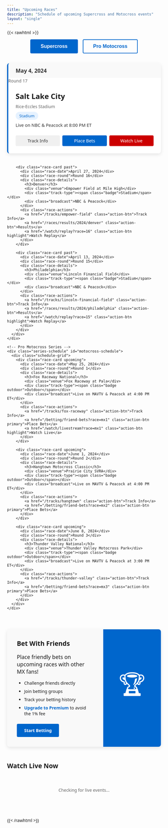 ```yaml
---
title: "Upcoming Races"
description: "Schedule of upcoming Supercross and Motocross events"
layout: "single"
---
```


{{< rawhtml >}}
<div class="races-page">
  
  <div class="series-tabs">
    <button class="series-tab active" data-series="supercross">Supercross</button>
    <button class="series-tab" data-series="motocross">Pro Motocross</button>
  </div>
  
  <div class="series-content">
    <!-- Supercross Series -->
    <div class="series-schedule active" id="supercross-schedule">
      <div class="schedule-grid">
        <div class="race-card upcoming">
          <div class="race-date">May 4, 2024</div>
          <div class="race-round">Round 17</div>
          <div class="race-details">
            <h3>Salt Lake City</h3>
            <div class="venue">Rice-Eccles Stadium</div>
            <div class="track-type"><span class="badge">Stadium</span></div>
            <div class="broadcast">Live on NBC & Peacock at 8:00 PM ET</div>
          </div>
          <div class="race-actions">
            <a href="/tracks/rice-eccles-stadium" class="action-btn">Track Info</a>
            <a href="/betting/friend-bets?race=17" class="action-btn primary">Place Bets</a>
            <a href="/watch/livestream?race=17" class="action-btn highlight">Watch Live</a>
          </div>
        </div>
        
        <div class="race-card past">
          <div class="race-date">April 27, 2024</div>
          <div class="race-round">Round 16</div>
          <div class="race-details">
            <h3>Denver</h3>
            <div class="venue">Empower Field at Mile High</div>
            <div class="track-type"><span class="badge">Stadium</span></div>
            <div class="broadcast">NBC & Peacock</div>
          </div>
          <div class="race-actions">
            <a href="/tracks/empower-field" class="action-btn">Track Info</a>
            <a href="/races/results/2024/denver" class="action-btn">Results</a>
            <a href="/watch/replay?race=16" class="action-btn highlight">Watch Replay</a>
          </div>
        </div>
        
        <div class="race-card past">
          <div class="race-date">April 13, 2024</div>
          <div class="race-round">Round 15</div>
          <div class="race-details">
            <h3>Philadelphia</h3>
            <div class="venue">Lincoln Financial Field</div>
            <div class="track-type"><span class="badge">Stadium</span></div>
            <div class="broadcast">NBC & Peacock</div>
          </div>
          <div class="race-actions">
            <a href="/tracks/lincoln-financial-field" class="action-btn">Track Info</a>
            <a href="/races/results/2024/philadelphia" class="action-btn">Results</a>
            <a href="/watch/replay?race=15" class="action-btn highlight">Watch Replay</a>
          </div>
        </div>
      </div>
    </div>
    
    <!-- Pro Motocross Series -->
    <div class="series-schedule" id="motocross-schedule">
      <div class="schedule-grid">
        <div class="race-card upcoming">
          <div class="race-date">May 25, 2024</div>
          <div class="race-round">Round 1</div>
          <div class="race-details">
            <h3>Fox Raceway National</h3>
            <div class="venue">Fox Raceway at Pala</div>
            <div class="track-type"><span class="badge outdoor">Outdoor</span></div>
            <div class="broadcast">Live on MAVTV & Peacock at 4:00 PM ET</div>
          </div>
          <div class="race-actions">
            <a href="/tracks/fox-raceway" class="action-btn">Track Info</a>
            <a href="/betting/friend-bets?race=mx1" class="action-btn primary">Place Bets</a>
            <a href="/watch/livestream?race=mx1" class="action-btn highlight">Watch Live</a>
          </div>
        </div>
        
        <div class="race-card upcoming">
          <div class="race-date">June 1, 2024</div>
          <div class="race-round">Round 2</div>
          <div class="race-details">
            <h3>Hangtown Motocross Classic</h3>
            <div class="venue">Prairie City SVRA</div>
            <div class="track-type"><span class="badge outdoor">Outdoor</span></div>
            <div class="broadcast">Live on MAVTV & Peacock at 4:00 PM ET</div>
          </div>
          <div class="race-actions">
            <a href="/tracks/hangtown" class="action-btn">Track Info</a>
            <a href="/betting/friend-bets?race=mx2" class="action-btn primary">Place Bets</a>
          </div>
        </div>
        
        <div class="race-card upcoming">
          <div class="race-date">June 8, 2024</div>
          <div class="race-round">Round 3</div>
          <div class="race-details">
            <h3>Thunder Valley National</h3>
            <div class="venue">Thunder Valley Motocross Park</div>
            <div class="track-type"><span class="badge outdoor">Outdoor</span></div>
            <div class="broadcast">Live on MAVTV & Peacock at 3:00 PM ET</div>
          </div>
          <div class="race-actions">
            <a href="/tracks/thunder-valley" class="action-btn">Track Info</a>
            <a href="/betting/friend-bets?race=mx3" class="action-btn primary">Place Bets</a>
          </div>
        </div>
      </div>
    </div>
  </div>
  
  <div class="betting-promo">
    <div class="promo-content">
      <h2>Bet With Friends</h2>
      <p>Place friendly bets on upcoming races with other MX fans!</p>
      <ul>
        <li>Challenge friends directly</li>
        <li>Join betting groups</li>
        <li>Track your betting history</li>
        <li><a href="/betting/membership" class="promo-link">Upgrade to Premium</a> to avoid the 1% fee</li>
      </ul>
      <a href="/betting/friend-bets" class="promo-btn">Start Betting</a>
    </div>
    <div class="promo-image">
      <div class="image-placeholder">🏆</div>
    </div>
  </div>
  
  <div class="live-events">
    <h2>Watch Live Now</h2>
    <div id="live-content">
      <div class="loading">Checking for live events...</div>
    </div>
  </div>
</div>

<style>
  .races-page {
    max-width: 1200px;
    margin: 0 auto;
    font-family: system-ui, -apple-system, BlinkMacSystemFont, 'Segoe UI', Roboto, sans-serif;
  }
  

  
  .series-tabs {
    display: flex;
    justify-content: center;
    gap: 1rem;
    margin-bottom: 2rem;
  }
  
  .series-tab {
    background: none;
    border: 2px solid #0066cc;
    color: #0066cc;
    padding: 0.75rem 2rem;
    font-size: 1rem;
    font-weight: 600;
    border-radius: 4px;
    cursor: pointer;
    transition: all 0.2s;
  }
  
  .series-tab.active, .series-tab:hover {
    background-color: #0066cc;
    color: white;
  }
  
  .series-schedule {
    display: none;
  }
  
  .series-schedule.active {
    display: block;
  }
  
  .schedule-grid {
    display: grid;
    grid-template-columns: repeat(auto-fill, minmax(350px, 1fr));
    gap: 1.5rem;
    margin-bottom: 3rem;
  }
  
  @media (max-width: 768px) {
    .schedule-grid {
      grid-template-columns: 1fr;
    }
  }
  
  .race-card {
    background-color: #fff;
    border-radius: 8px;
    overflow: hidden;
    box-shadow: 0 4px 12px rgba(0,0,0,0.1);
    transition: transform 0.2s;
    position: relative;
  }
  
  .race-card:hover {
    transform: translateY(-5px);
  }
  
  .race-card.upcoming {
    border-left: 4px solid #0066cc;
  }
  
  .race-card.past {
    opacity: 0.8;
  }
  
  .race-date {
    background-color: #f9f9f9;
    padding: 0.75rem 1.5rem;
    font-weight: 600;
    font-size: 1.1rem;
    color: #333;
    display: flex;
    justify-content: space-between;
  }
  
  .race-round {
    font-weight: normal;
    color: #666;
  }
  
  .race-details {
    padding: 1.5rem;
  }
  
  .race-details h3 {
    margin-top: 0;
    margin-bottom: 0.5rem;
    font-size: 1.5rem;
  }
  
  .venue {
    margin-bottom: 0.5rem;
    color: #666;
  }
  
  .track-type {
    margin-bottom: 0.5rem;
  }
  
  .badge {
    display: inline-block;
    background-color: #e6f2ff;
    color: #0066cc;
    font-size: 0.8rem;
    padding: 0.25rem 0.75rem;
    border-radius: 50px;
  }
  
  .badge.outdoor {
    background-color: #e6fff2;
    color: #00cc66;
  }
  
  .broadcast {
    font-size: 0.9rem;
    color: #333;
    margin-top: 0.5rem;
  }
  
  .race-actions {
    display: flex;
    gap: 0.5rem;
    padding: 0 1.5rem 1.5rem;
  }
  
  .action-btn {
    flex: 1;
    display: inline-block;
    padding: 0.5rem 0;
    text-align: center;
    border-radius: 4px;
    font-size: 0.9rem;
    font-weight: 500;
    text-decoration: none;
    background-color: #f0f0f0;
    color: #333;
    transition: all 0.2s;
  }
  
  .action-btn:hover {
    background-color: #e0e0e0;
  }
  
  .action-btn.primary {
    background-color: #0066cc;
    color: white;
  }
  
  .action-btn.primary:hover {
    background-color: #0052a3;
  }
  
  .action-btn.highlight {
    background-color: #cc0000;
    color: white;
  }
  
  .action-btn.highlight:hover {
    background-color: #a30000;
  }
  
  .betting-promo {
    display: flex;
    background-color: #f9f9f9;
    border-radius: 8px;
    overflow: hidden;
    margin-bottom: 3rem;
    box-shadow: 0 4px 12px rgba(0,0,0,0.1);
  }
  
  @media (max-width: 768px) {
    .betting-promo {
      flex-direction: column;
    }
  }
  
  .promo-content {
    flex: 2;
    padding: 2rem;
  }
  
  .promo-content h2 {
    margin-top: 0;
    margin-bottom: 1rem;
  }
  
  .promo-content p {
    margin-bottom: 1rem;
    font-size: 1.1rem;
  }
  
  .promo-content ul {
    list-style-type: disc;
    padding-left: 1.5rem;
    margin-bottom: 1.5rem;
  }
  
  .promo-content li {
    margin-bottom: 0.5rem;
  }
  
  .promo-link {
    color: #0066cc;
    text-decoration: none;
    font-weight: 600;
  }
  
  .promo-link:hover {
    text-decoration: underline;
  }
  
  .promo-btn {
    display: inline-block;
    background-color: #0066cc;
    color: white;
    padding: 0.75rem 1.5rem;
    border-radius: 4px;
    text-decoration: none;
    font-weight: 600;
    transition: background-color 0.2s;
  }
  
  .promo-btn:hover {
    background-color: #0052a3;
  }
  
  .promo-image {
    flex: 1;
    background-color: #0066cc;
    display: flex;
    align-items: center;
    justify-content: center;
    padding: 2rem;
  }
  
  .image-placeholder {
    font-size: 5rem;
    color: white;
  }
  
  .live-events {
    margin-bottom: 3rem;
  }
  
  .live-events h2 {
    margin-bottom: 1.5rem;
  }
  
  .loading {
    text-align: center;
    padding: 2rem;
    color: #666;
  }
</style>

<script>
document.addEventListener('DOMContentLoaded', function() {
  // Series tabs
  const tabs = document.querySelectorAll('.series-tab');
  const schedules = document.querySelectorAll('.series-schedule');
  
  tabs.forEach(tab => {
    tab.addEventListener('click', function() {
      // Remove active class from all tabs and schedules
      tabs.forEach(t => t.classList.remove('active'));
      schedules.forEach(s => s.classList.remove('active'));
      
      // Add active class to clicked tab
      this.classList.add('active');
      
      // Show corresponding schedule
      const series = this.getAttribute('data-series');
      document.getElementById(`${series}-schedule`).classList.add('active');
    });
  });
  
  // Check for live events (in a real app, this would call an API)
  setTimeout(() => {
    checkLiveEvents();
  }, 1000);
  
  function checkLiveEvents() {
    const liveContentDiv = document.getElementById('live-content');
    
    // Simulate API response with no live events
    const isLive = false;
    
    if (isLive) {
      liveContentDiv.innerHTML = `
        <div class="live-event-card">
          <div class="live-badge">LIVE NOW</div>
          <h3>Salt Lake City Supercross</h3>
          <p>450 Main Event starting now!</p>
          <a href="/watch/livestream" class="watch-live-btn">Watch Now</a>
        </div>
      `;
    } else {
      liveContentDiv.innerHTML = `
        <div class="no-live-events">
          <p>There are no live events right now.</p>
          <p>The next live broadcast will be Salt Lake City Supercross on May 4, 2024.</p>
          <a href="/watch/schedule" class="view-schedule-btn">View Full Broadcast Schedule</a>
        </div>
      `;
    }
  }
});
</script>

{{< /rawhtml >}}